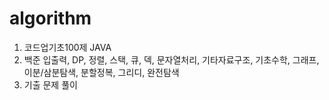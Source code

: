 # algorithm

1. 코드업기초100제 JAVA
2. 백준 입출력, DP, 정렬, 스택, 큐, 덱, 문자열처리, 기타자료구조, 기초수학, 그래프, 이분/삼분탐색, 분할정복, 그리디, 완전탐색
3. 기출 문제 풀이

